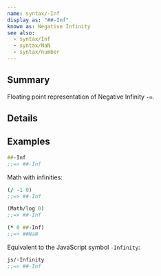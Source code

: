 ```yaml
---
name: syntax/-Inf
display as: "##-Inf"
known as: Negative Infinity
see also:
  - syntax/Inf
  - syntax/NaN
  - syntax/number
---
```


## Summary

Floating point representation of Negative Infinity `-∞`.

## Details

## Examples

```clj
##-Inf
;;=> ##-Inf
```

Math with infinities:

```clj
(/ -1 0)
;;=> ##-Inf

(Math/log 0)
;;=> ##-Inf

(* 0 ##-Inf)
;;=> ##NaN
```

Equivalent to the JavaScript symbol `-Infinity`:

```clj
js/-Infinity
;;=> ##-Inf
```
